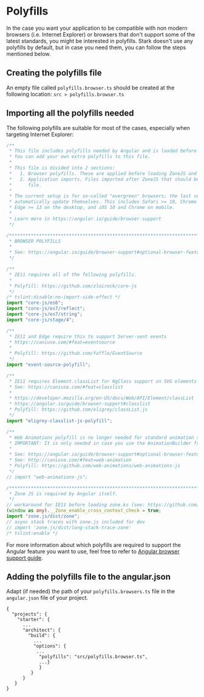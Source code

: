 # Polyfills

In the case you want your application to be compatible with non modern browsers (i.e. Internet Explorer) or browsers that don't support some of the latest standards,  you might be interested in polyfills. 
Stark doesn't use any polyfills by default, but in case you need them, you can follow the steps mentioned below. 

## Creating the polyfills file

An empty file called `polyfills.browser.ts` should be created at the following location: 
`src > polyfills.browser.ts`

## Importing all the polyfills needed

The following polyfills are suitable for most of the cases, especially when targeting Internet Explorer:

```typescript
/**
 * This file includes polyfills needed by Angular and is loaded before the app.
 * You can add your own extra polyfills to this file.
 *
 * This file is divided into 2 sections:
 *   1. Browser polyfills. These are applied before loading ZoneJS and are sorted by browsers.
 *   2. Application imports. Files imported after ZoneJS that should be loaded before your main
 *      file.
 *
 * The current setup is for so-called "evergreen" browsers; the last versions of browsers that
 * automatically update themselves. This includes Safari >= 10, Chrome >= 55 (including Opera),
 * Edge >= 13 on the desktop, and iOS 10 and Chrome on mobile.
 *
 * Learn more in https://angular.io/guide/browser-support
 */

/***************************************************************************************************
 * BROWSER POLYFILLS
 *
 * See: https://angular.io/guide/browser-support#optional-browser-features-to-polyfill
 */

/**
 * IE11 requires all of the following polyfills.
 *
 * Polyfill: https://github.com/zloirock/core-js
 */
/* tslint:disable:no-import-side-effect */
import "core-js/es6";
import "core-js/es7/reflect";
import "core-js/es7/string";
import "core-js/stage/4";

/**
 * IE11 and Edge require this to support Server-sent events
 * https://caniuse.com/#feat=eventsource
 *
 * Polyfill: https://github.com/Yaffle/EventSource
 */
import "event-source-polyfill";

/**
 * IE11 requires Element.classList for NgClass support on SVG elements
 * See: https://caniuse.com/#feat=classlist
 *
 * https://developer.mozilla.org/en-US/docs/Web/API/Element/classList
 * https://angular.io/guide/browser-support#classlist
 * Polyfill: https://github.com/eligrey/classList.js
 */
import "eligrey-classlist-js-polyfill";

/**
 * Web Animations polyfill is no longer needed for standard animation support as of Angular 6
 * IMPORTANT: It is only needed in case you use the AnimationBuilder from '@angular/animations' in the application
 *
 * See: https://angular.io/guide/browser-support#optional-browser-features-to-polyfill
 * See: http://caniuse.com/#feat=web-animation
 * Polyfill: https://github.com/web-animations/web-animations-js
 */
// import "web-animations-js";

/***************************************************************************************************
 * Zone JS is required by Angular itself.
 */
// workaround for IE11 before loading zone.ks (see: https://github.com/angular/zone.js/issues/933)
(window as any).__Zone_enable_cross_context_check = true;
import "zone.js/dist/zone";
// async stack traces with zone.js included for dev
// import 'zone.js/dist/long-stack-trace-zone'
/* tslint:enable */
```
For more information about which polyfills are required to support the Angular feature you want to use, 
feel free to refer to [Angular browser support guide](https://angular.io/guide/browser-support#mandatory-polyfills). 


## Adding the polyfills file to the angular.json

Adapt (if needed) the path of your `polyfills.browsers.ts` file in the `angular.json` file of your project.
 
```
{ 
  "projects": {
    "starter": {
      ...
      "architect": {
        "build": {
          ...
          "options": {
           ...
            "polyfills": "src/polyfills.browser.ts",
            ...}
            }
         }
      }
   }
}
```

